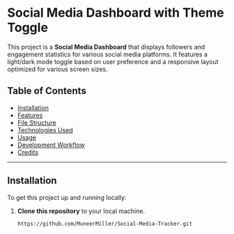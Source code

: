 # Social Media Dashboard with Theme Toggle

This project is a **Social Media Dashboard** that displays followers and engagement statistics for various social media platforms. It features a light/dark mode toggle based on user preference and a responsive layout optimized for various screen sizes.

## Table of Contents

- [Installation](#installation)
- [Features](#features)
- [File Structure](#file-structure)
- [Technologies Used](#technologies-used)
- [Usage](#usage)
- [Development Workflow](#development-workflow)
- [Credits](#credits)

---

## Installation

To get this project up and running locally:

1. **Clone this repository** to your local machine.
   ```bash
   https://github.com/MuneerMiller/Social-Media-Tracker.git

